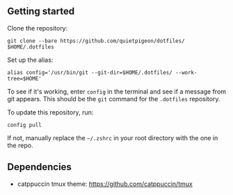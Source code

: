 Getting started 
---
Clone the repository:
```
git clone --bare https://github.com/quietpigeon/dotfiles/ $HOME/.dotfiles
```
Set up the alias:
```
alias config='/usr/bin/git --git-dir=$HOME/.dotfiles/ --work-tree=$HOME'
```
To see if it's working, enter `config` in the terminal and see if a message from git appears. This should be the `git` command for the `.dotfiles` repository.

To update this repository, run:
```
config pull
```

If not, manually replace the `~/.zshrc` in your root directory with the one in the repo. 

Dependencies
---
* catppuccin tmux theme: https://github.com/catppuccin/tmux
